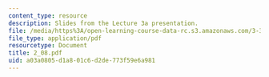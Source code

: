 ```yaml
---
content_type: resource
description: Slides from the Lecture 3a presentation.
file: /media/https%3A/open-learning-course-data-rc.s3.amazonaws.com/3-320-atomistic-computer-modeling-of-materials-sma-5107-spring-2005/a03a0805d1a801c6d2de773f59e6a981_2_08.pdf
file_type: application/pdf
resourcetype: Document
title: 2_08.pdf
uid: a03a0805-d1a8-01c6-d2de-773f59e6a981
---
```

